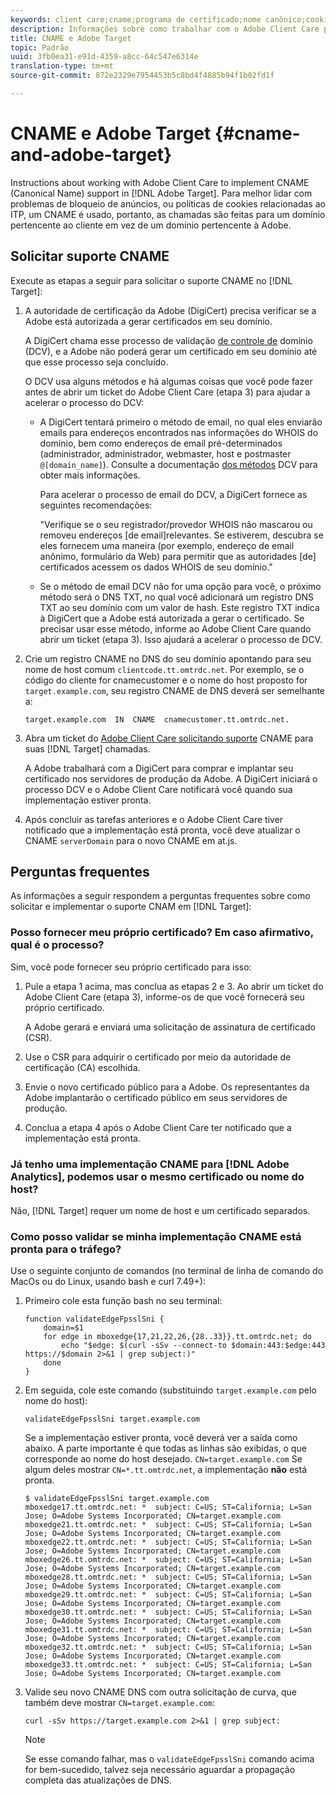 ```yaml
---
keywords: client care;cname;programa de certificado;nome canônico;cookies;certificado;amc;adobe managed certificate;digicert;domínio control validation;dcv
description: Informações sobre como trabalhar com o Adobe Client Care para implementar o suporte CNAME (Canonical Name) no Adobe Target.
title: CNAME e Adobe Target
topic: Padrão
uuid: 3fb0ea31-e91d-4359-a8cc-64c547e6314e
translation-type: tm+mt
source-git-commit: 872e2329e7954453b5c8bd4f4885b94f1b02fd1f

---
```



# CNAME e Adobe Target {#cname-and-adobe-target}

Instructions about working with Adobe Client Care to implement CNAME (Canonical Name) support in [!DNL Adobe Target]. Para melhor lidar com problemas de bloqueio de anúncios, ou políticas de cookies relacionadas ao ITP, um CNAME é usado, portanto, as chamadas são feitas para um domínio pertencente ao cliente em vez de um domínio pertencente à Adobe.

## Solicitar suporte CNAME

Execute as etapas a seguir para solicitar o suporte CNAME no [!DNL Target]:

1. A autoridade de certificação da Adobe (DigiCert) precisa verificar se a Adobe está autorizada a gerar certificados em seu domínio.

   A DigiCert chama esse processo de validação [de controle de](https://docs.digicert.com/manage-certificates/dv-certificate-enrollment/domain-control-validation-dcv-methods/) domínio (DCV), e a Adobe não poderá gerar um certificado em seu domínio até que esse processo seja concluído.

   O DCV usa alguns métodos e há algumas coisas que você pode fazer antes de abrir um ticket do Adobe Client Care (etapa 3) para ajudar a acelerar o processo do DCV:

   * A DigiCert tentará primeiro o método de email, no qual eles enviarão emails para endereços encontrados nas informações do WHOIS do domínio, bem como endereços de email pré-determinados (administrador, administrador, webmaster, host e postmaster `@[domain_name]`). Consulte a documentação [dos métodos](https://docs.digicert.com/manage-certificates/dv-certificate-enrollment/domain-control-validation-dcv-methods/) DCV para obter mais informações.

      Para acelerar o processo de email do DCV, a DigiCert fornece as seguintes recomendações:

      "Verifique se o seu registrador/provedor WHOIS não mascarou ou removeu endereços [de email]relevantes. Se estiverem, descubra se eles fornecem uma maneira (por exemplo, endereço de email anônimo, formulário da Web) para permitir que as autoridades [de] certificados acessem os dados WHOIS de seu domínio."

   * Se o método de email DCV não for uma opção para você, o próximo método será o DNS TXT, no qual você adicionará um registro DNS TXT ao seu domínio com um valor de hash. Este registro TXT indica à DigiCert que a Adobe está autorizada a gerar o certificado. Se precisar usar esse método, informe ao Adobe Client Care quando abrir um ticket (etapa 3). Isso ajudará a acelerar o processo de DCV.

1. Crie um registro CNAME no DNS do seu domínio apontando para seu nome de host comum `clientcode.tt.omtrdc.net`. Por exemplo, se o código do cliente for cnamecustomer e o nome do host proposto for `target.example.com`, seu registro CNAME de DNS deverá ser semelhante a:

   ```
   target.example.com  IN  CNAME  cnamecustomer.tt.omtrdc.net.
   ```

1. Abra um ticket do [Adobe Client Care solicitando suporte](https://docs.adobe.com/content/help/en/target/using/cmp-resources-and-contact-information.html#reference_ACA3391A00EF467B87930A450050077C) CNAME para suas [!DNL Target] chamadas.

   A Adobe trabalhará com a DigiCert para comprar e implantar seu certificado nos servidores de produção da Adobe. A DigiCert iniciará o processo DCV e o Adobe Client Care notificará você quando sua implementação estiver pronta.

1. Após concluir as tarefas anteriores e o Adobe Client Care tiver notificado que a implementação está pronta, você deve atualizar o CNAME `serverDomain` para o novo CNAME em at.js.

## Perguntas frequentes

As informações a seguir respondem a perguntas frequentes sobre como solicitar e implementar o suporte CNAM em [!DNL Target]:

### Posso fornecer meu próprio certificado? Em caso afirmativo, qual é o processo?

Sim, você pode fornecer seu próprio certificado para isso:

1. Pule a etapa 1 acima, mas conclua as etapas 2 e 3. Ao abrir um ticket do Adobe Client Care (etapa 3), informe-os de que você fornecerá seu próprio certificado.

   A Adobe gerará e enviará uma solicitação de assinatura de certificado (CSR).

1. Use o CSR para adquirir o certificado por meio da autoridade de certificação (CA) escolhida.

1. Envie o novo certificado público para a Adobe. Os representantes da Adobe implantarão o certificado público em seus servidores de produção.

1. Conclua a etapa 4 após o Adobe Client Care ter notificado que a implementação está pronta.

### Já tenho uma implementação CNAME para [!DNL Adobe Analytics], podemos usar o mesmo certificado ou nome do host?

Não, [!DNL Target] requer um nome de host e um certificado separados.

### Como posso validar se minha implementação CNAME está pronta para o tráfego?

Use o seguinte conjunto de comandos (no terminal de linha de comando do MacOs ou do Linux, usando bash e curl 7.49+):

1. Primeiro cole esta função bash no seu terminal:

   ```
   function validateEdgeFpsslSni {
       domain=$1
       for edge in mboxedge{17,21,22,26,{28..33}}.tt.omtrdc.net; do
           echo "$edge: $(curl -sSv --connect-to $domain:443:$edge:443 https://$domain 2>&1 | grep subject:)"
       done
   }
   ```

1. Em seguida, cole este comando (substituindo `target.example.com` pelo nome do host):

   ```
   validateEdgeFpsslSni target.example.com
   ```

   Se a implementação estiver pronta, você deverá ver a saída como abaixo. A parte importante é que todas as linhas são exibidas, o que corresponde ao nome do host desejado. `CN=target.example.com` Se algum deles mostrar `CN=*.tt.omtrdc.net`, a implementação **não** está pronta.

   ```
   $ validateEdgeFpsslSni target.example.com
   mboxedge17.tt.omtrdc.net: *  subject: C=US; ST=California; L=San Jose; O=Adobe Systems Incorporated; CN=target.example.com
   mboxedge21.tt.omtrdc.net: *  subject: C=US; ST=California; L=San Jose; O=Adobe Systems Incorporated; CN=target.example.com
   mboxedge22.tt.omtrdc.net: *  subject: C=US; ST=California; L=San Jose; O=Adobe Systems Incorporated; CN=target.example.com
   mboxedge26.tt.omtrdc.net: *  subject: C=US; ST=California; L=San Jose; O=Adobe Systems Incorporated; CN=target.example.com
   mboxedge28.tt.omtrdc.net: *  subject: C=US; ST=California; L=San Jose; O=Adobe Systems Incorporated; CN=target.example.com
   mboxedge29.tt.omtrdc.net: *  subject: C=US; ST=California; L=San Jose; O=Adobe Systems Incorporated; CN=target.example.com
   mboxedge30.tt.omtrdc.net: *  subject: C=US; ST=California; L=San Jose; O=Adobe Systems Incorporated; CN=target.example.com
   mboxedge31.tt.omtrdc.net: *  subject: C=US; ST=California; L=San Jose; O=Adobe Systems Incorporated; CN=target.example.com
   mboxedge32.tt.omtrdc.net: *  subject: C=US; ST=California; L=San Jose; O=Adobe Systems Incorporated; CN=target.example.com
   mboxedge33.tt.omtrdc.net: *  subject: C=US; ST=California; L=San Jose; O=Adobe Systems Incorporated; CN=target.example.com
   ```

1. Valide seu novo CNAME DNS com outra solicitação de curva, que também deve mostrar `CN=target.example.com`:

   ```
   curl -sSv https://target.example.com 2>&1 | grep subject:
   ```

   >[!NOTE]
   >
   >Se esse comando falhar, mas o `validateEdgeFpsslSni` comando acima for bem-sucedido, talvez seja necessário aguardar a propagação completa das atualizações de DNS.
